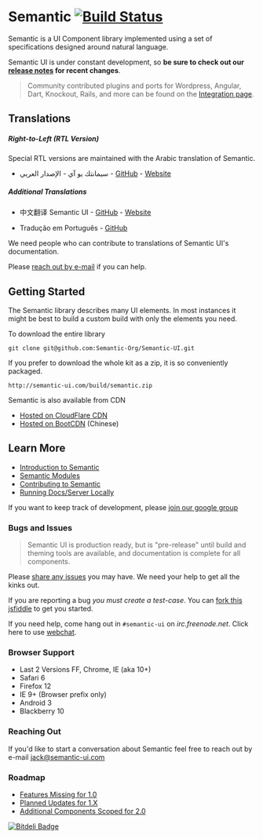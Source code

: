# Semantic [![Build Status](https://travis-ci.org/Semantic-Org/Semantic-UI.png)](https://travis-ci.org/Semantic-Org/Semantic-UI)
Semantic is a UI Component library implemented using a set of specifications designed around natural language.

Semantic UI is under constant development, so **be sure to check out our [release notes](https://github.com/Semantic-Org/Semantic-UI/blob/master/RELEASE%20NOTES.md) for recent changes**.

> Community contributed plugins and ports for Wordpress, Angular, Dart, Knockout, Rails, and more can be found on the [Integration page](https://github.com/Semantic-Org/Semantic-UI/wiki/Integration).

## Translations

##### Right-to-Left (RTL Version)

Special RTL versions are maintained with the Arabic translation of Semantic.

* سيمانتك يو آي - الإصدار العربي - [GitHub](https://github.com/Semantic-Org/Semantic-UI-ar) - [Website](http://semantic-ui.me/)

##### Additional Translations
* 中文翻译 Semantic UI - [GitHub](https://github.com/Semantic-Org/Semantic-UI-zh) - [Website](http://zh.semantic-ui.com/)

* Tradução em Português - [GitHub](https://github.com/Semantic-Org/Semantic-UI-pt-br)

We need people who can contribute to translations of Semantic UI's documentation.

Please [reach out by e-mail](mailto:jack@semantic-ui.com) if you can help.

## Getting Started

The Semantic library describes many UI elements. In most instances it might be best to build a custom build with only the elements you need.

To download the entire library

    git clone git@github.com:Semantic-Org/Semantic-UI.git

If you prefer to download the whole kit as a zip, it is so conveniently packaged.

    http://semantic-ui.com/build/semantic.zip

Semantic is also available from CDN

* [Hosted on CloudFlare CDN](http://cdnjs.com/libraries/semantic-ui/)
* [Hosted on BootCDN](http://open.bootcss.com/semantic-ui/) (Chinese)

## Learn More

* [Introduction to Semantic](http://www.semantic-ui.com/introduction.html)
* [Semantic Modules](http://www.semantic-ui.com/module.html)
* [Contributing to Semantic](http://semantic-ui.com/project/contributing.html)
* [Running Docs/Server Locally](http://semantic-ui.com/project/development)

If you want to keep track of development, please [join our google group](https://groups.google.com/forum/?hl=en#!forum/semantic-ui)


### Bugs and Issues

> Semantic UI is production ready, but is "pre-release" until build and theming tools are available, and documentation is complete for all components.

Please [share any issues](https://github.com/Semantic-Org/Semantic-UI/issues?state=open) you may have. We need your help to get all the kinks out.

If you are reporting a bug *you must create a test-case*. You can [fork this jsfiddle](http://jsfiddle.net/Vbr9d/42/) to get you started.

If you need help, come hang out in `#semantic-ui` on *irc.freenode.net*.  Click here to use [webchat](http://webchat.freenode.net/?randomnick=1&channels=%23semantic-ui&prompt=1&uio=OT10cnVlJjExPTEyMwb9).

### Browser Support

* Last 2 Versions FF, Chrome, IE (aka 10+)
* Safari 6
* Firefox 12
* IE 9+ (Browser prefix only)
* Android 3
* Blackberry 10

### Reaching Out

If you'd like to start a conversation about Semantic feel free to reach out by e-mail [jack@semantic-ui.com](mailto:jack@semantic-ui.com)


### Roadmap
* [Features Missing for 1.0](https://github.com/Semantic-Org/Semantic-UI/issues?direction=desc&milestone=1&page=1&sort=updated&state=open)
* [Planned Updates for 1.X](https://github.com/Semantic-Org/Semantic-UI/issues?direction=desc&milestone=2&page=1&sort=updated&state=open)
* [Additional Components Scoped for 2.0](https://github.com/Semantic-Org/Semantic-UI/issues?direction=desc&labels=&milestone=3&page=1&sort=updated&state=open)


[![Bitdeli Badge](https://d2weczhvl823v0.cloudfront.net/Semantic-Org/semantic-ui/trend.png)](https://bitdeli.com/free "Bitdeli Badge")

